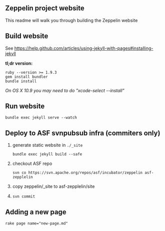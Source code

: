 ## Zeppelin project website

This readme will walk you through building the Zeppelin website


## Build website
See https://help.github.com/articles/using-jekyll-with-pages#installing-jekyll

**tl;dr version:**

    ruby --version >= 1.9.3
    gem install bundler
    bundle install

*On OS X 10.9 you may need to do "xcode-select --install"*


## Run website

    bundle exec jekyll serve --watch


## Deploy to ASF svnpubsub infra (commiters only)
 1. generate static website in `./_site`
    ```
    bundle exec jekyll build --safe
    ```

 2. checkout ASF repo
    ```
    svn co https://svn.apache.org/repos/asf/incubator/zeppelin asf-zepplelin
    ```
 3. copy zeppelin/_site to asf-zepplelin/site
 4. ```svn commit```

## Adding a new page

    rake page name="new-page.md"
